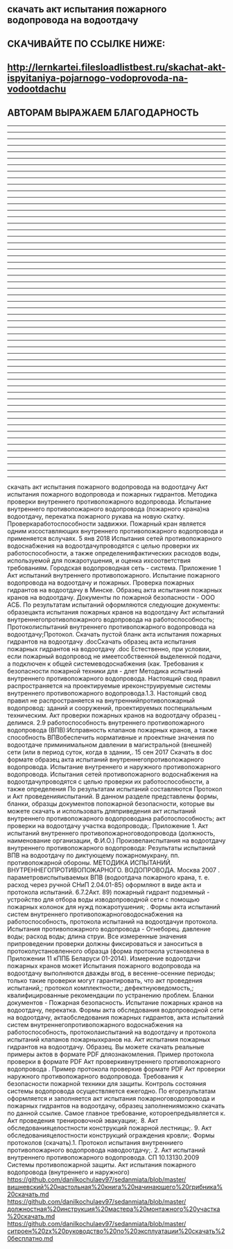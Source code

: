 скачать акт испытания пожарного водопровода на водоотдачу
--------------------------------------------------
СКАЧИВАЙТЕ ПО ССЫЛКЕ НИЖЕ:
--------------------------------------------------
http://lernkartei.filesloadlistbest.ru/skachat-akt-ispyitaniya-pojarnogo-vodoprovoda-na-vodootdachu
--------------------------------------------------
АВТОРАМ ВЫРАЖАЕМ БЛАГОДАРНОСТЬ
--------------------------------------------------
--------------------------------------------------
--------------------------------------------------
--------------------------------------------------
--------------------------------------------------
--------------------------------------------------
--------------------------------------------------
--------------------------------------------------
--------------------------------------------------
--------------------------------------------------
--------------------------------------------------
--------------------------------------------------
--------------------------------------------------
--------------------------------------------------
--------------------------------------------------
--------------------------------------------------
--------------------------------------------------
--------------------------------------------------
--------------------------------------------------
--------------------------------------------------
--------------------------------------------------
--------------------------------------------------
--------------------------------------------------
--------------------------------------------------
--------------------------------------------------
--------------------------------------------------
--------------------------------------------------
--------------------------------------------------
--------------------------------------------------
--------------------------------------------------
--------------------------------------------------
--------------------------------------------------
--------------------------------------------------
--------------------------------------------------
--------------------------------------------------
--------------------------------------------------
--------------------------------------------------
--------------------------------------------------
--------------------------------------------------
--------------------------------------------------
--------------------------------------------------
--------------------------------------------------
--------------------------------------------------
--------------------------------------------------
--------------------------------------------------
--------------------------------------------------
--------------------------------------------------
--------------------------------------------------
--------------------------------------------------
--------------------------------------------------
--------------------------------------------------
--------------------------------------------------
--------------------------------------------------
--------------------------------------------------
--------------------------------------------------
--------------------------------------------------
скачать акт испытания пожарного водопровода на водоотдачу Акт испытания пожарного водопровода и пожарных гидрантов. Методика проверки внутреннего противопожарного водопровода. Испытание внутреннего противопожарного водопровода (пожарного крана)на водоотдачу, перекатка пожарного рукава на новую скатку. Проверкаработоспособности задвижки. Пожарный кран является одним изсоставляющих внутреннего противопожарного водопровода и применяется вслучаях. 5 янв 2018  Испытания сетей противопожарного водоснабжения на водоотдачупроводятся с целью проверки их работоспособности, а также определенияфактических расходов воды, используемой для пожаротушения, и оценка ихсоответствия требованиям. Городская водопроводная сеть - система. Приложение  1 Акт испытаний внутреннего противопожарного. Испытание пожарного водопровода на водоотдачу и пожарных. Проверка пожарных гидрантов на водоотдачу в Минске. Образец акта испытания пожарных кранов на водоотдачу. Документы по пожарной безопасности - ООО АСБ. По результатам испытаний оформляются следующие документы: образецакта испытания пожарных кранов на водоотдачу Акт испытаний внутреннегопротивопожарного водопровода на работоспособность; Протоколиспытаний внутреннего противопожарного водопровода на водоотдачу;Протокол. Скачать пустой бланк акта испытания пожарных гидрантов на водоотдачу .docСкачать образец акта испытания пожарных гидрантов на водоотдачу .doc  Естественно, при условии, если пожарный водопровод не имеетсобственной выделенной подачи, а подключен к общей системеводоснабжения (как. Требования к безопасности пожарной техники для  - длет
Методика испытаний внутреннего противопожарного водопровода. Настоящий свод правил распространяется на проектируемые иреконструируемые системы внутреннего противопожарного водопровода.1.3. Настоящий свод правил не распространяется на внутреннийпротивопожарный водопровод: зданий и сооружений, проектируемых поспециальным техническим. Акт проверки пожарных кранов на водоотдачу образец - делимся. 2.9 работоспособность внутреннего противопожарного водопровода (ВПВ):Исправность клапанов пожарных кранов, а также способность ВПВобеспечить нормативные и проектные значения по водоотдаче приминимальном давлении в магистральной (внешней) сети (или в период суток, когда в здании,. 15 сен 2017  Скачать в doc формате образец акта испытаний внутреннегопротивопожарного водопровода. Испытание внутреннего и наружного противопожарного водопровода. Испытания сетей противопожарного водоснабжения на водоотдачупроводятся с целью проверки их работоспособности, а также определения По результатам испытаний составляются Протокол и Акт проведенияиспытаний. В данном разделе представлены формы, бланки, образцы документов попожарной безопасности, которые вы можете скачать и использовать дляприведения  акт испытаний внутреннего противопожарного водопроводана работоспособность;  акт проверки на водоотдачу участка водопровода;. Приложение  1. Акт испытаний внутреннего противопожарноговодопровода  (должность, наименование организации, Ф.И.О.) Произвелаиспытания на водоотдачу внутреннего противопожарного водопровода: Результаты испытаний ВПВ на водоотдачу по диктующему пожарномукрану.  пп. противопожарной обороны. МЕТОДИКА ИСПЫТАНИЙ. ВНУТРЕННЕГОПРОТИВОПОЖАРНОГО. ВОДОПРОВОДА. Москва 2007 . параметровиспытываемых ВПВ (водоотдача пожарного крана, т. е. расход через ручной СНиП 2.04.01-85) оформляют в виде акта и протокола испытаний. 6.7.2Акт. 89) пожарный гидрант подземный - устройство для отбора воды изводопроводной сети с помощью пожарных колонок для нужд пожаротушения; . Формы акта испытаний систем внутреннего противопожарноговодоснабжения на работоспособность, протокола испытаний на водоотдачуи протокола. Испытания противопожарного водопровода - Огнеборец. давление воды; расход воды; длина струи. Все измеренные значения припроведении проверки должны фиксироваться и заноситься в протоколустановленного образца (форма протокола установлена в Приложении 11 кППБ Беларуси 01-2014). Измерение водоотдачи пожарных кранов может
Испытания пожарного водопровода на водоотдачу выполняются дважды вгод, в весенне-осенние периоды; только такие проверки могут гарантировать, что  акт проведения испытаний,; протокол комплектности,; дефектнуюведомость,; квалифицированные рекомендации по устранению проблем. Бланки документов - Пожарная безопасность. Испытание пожарных кранов на водоотдачу, перекатка. Формы акта обследования водопроводной сети на водоотдачу, актаобследования пожарных гидрантов, акта испытаний систем внутреннегопротивопожарного водоснабжения на работоспособность, протоколаиспытаний на водоотдачу и протокола испытаний клапанов пожарныхкранов на. Акт испытания пожарных гидрантов на водоотдачу. Образец. Вы можете скачать реальные примеры актов в формате PDF дляознакомления. Пример протокола проверки в формате PDF Акт проверкивнутреннего противопожарного водопровода . Пример протокола проверкив формате PDF Акт проверки наружного противопожарного водопровода. Требования к безопасности пожарной техники для защиты. Контроль состояния системы водопровода осуществляется ежегодно. По егорезультатам оформляется и заполняется акт испытания пожарноговодопровода и пожарных гидрантов на водоотдачу, образец заполненияможно скачать по данной ссылке. Самое главное требование, котороепредъявляется к. Акт проведения тренировочной эвакуации;. 8. Акт обследованияцелостности конструкций пожарной лестницы;. 9. Акт обследованияцелостности конструкций ограждения кровли;. Формы протоколов (скачать).1. Протокол испытания внутренниего противопожарного водопровода наводоотдачу;. 2. Акт испытаний внутреннего противопожарного водопровода. СП 10.13130.2009 Системы противопожарной защиты. Акт испытания пожарного водопровода (внутреннего и наружного)
https://github.com/danilkochulaev97/sedanmiata/blob/master/вишневский%20настольная%20книга%20начинающего%20грибника%20скачать.md
https://github.com/danilkochulaev97/sedanmiata/blob/master/должностная%20инструкция%20мастера%20монтажного%20участка%20скачать.md
https://github.com/danilkochulaev97/sedanmiata/blob/master/ситроен%20zx%20руководство%20по%20эксплуатации%20скачать%20бесплатно.md